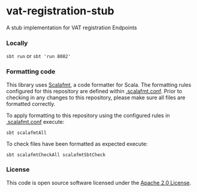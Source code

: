 
# vat-registration-stub

A stub implementation for VAT registration Endpoints

### Locally
`sbt run` or `sbt 'run 8082'`

### Formatting code
This library uses [Scalafmt](https://scalameta.org/scalafmt/), a code formatter for Scala. The formatting rules configured for this repository are defined within [.scalafmt.conf](.scalafmt.conf). Prior to checking in any changes to this repository, please make sure all files are formatted correctly.

To apply formatting to this repository using the configured rules in [.scalafmt.conf](.scalafmt.conf) execute:

```
sbt scalafmtAll
```

To check files have been formatted as expected execute:

```
sbt scalafmtCheckAll scalafmtSbtCheck
```
### License

This code is open source software licensed under the [Apache 2.0 License]("http://www.apache.org/licenses/LICENSE-2.0.html").